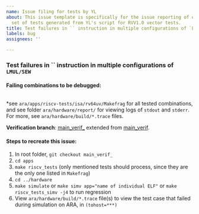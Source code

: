 ```yaml
---
name: Issue filing for tests by YL
about: This issue template is specifically for the issue reporting of one particular
  set of tests generated from YL's script for RVV1.0 vector tests.
title: Test failures in `` instruction in multiple configurations of `LMUL/SEW`
labels: bug
assignees: ''

---
```


### Test failures in `` instruction in multiple configurations of `LMUL/SEW`

#### Failing combinations to be debugged:
```
```

*see `ara/apps/riscv-tests/isa/rv64uv/Makefrag` for all tested combinations, and see folder `ara/hardware/report/` for viewing logs of `stdout` and `stderr`. For more, see `ara/hardware/build/*.trace` files.

**Verification branch**:  [main_verif_](https://github.com/10x-Engineers/ara/tree/main_verif_) extended from  [main_verif](https://github.com/10x-Engineers/ara/tree/main_verif).

#### Steps to recreate this issue:

1. In root folder, `git checkout main_verif_`
2. `cd apps`
3. `make riscv_tests` (only mentioned tests should process, since they are the only one listed in `Makefrag`)
4. `cd ../hardware`
5. `make simulate` or `make simv app="name of individual ELF"` or `make riscv_tests_simv -j4` to run regression
6. View `ara/hardware/build/*.trace` file(s) to view the test case that failed during simulation on ARA, in `(tohost=***)`
